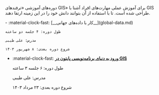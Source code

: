 دوره‌های آموزشی «ترفندهای GIS» برای آموزش عملی مهارت‌های افراد آشنا با GIS طراحی شده است. تا با استفاده از آن بتوانند دانش خود را در این زمینه ارتقا دهند.

<div class="grid cards" markdown>
- :material-clock-fast: [__کار با داده‌های جهانی__](global-data.md)

    طول دوره: ۴ جلسه دو ساعته

    مدرس: علی طیبی
    
    شروع دوره بعدی: ۸ شهریور ۱۴۰۳

- :material-clock-fast: [__ورود به دنیای برنامه‌نویسی پایتون در GIS__](pygis101.md)

    طول دوره: ۶ جلسه ۳ ساعته

    مدرس: علی طیبی
    
    شروع دوره بعدی: ۲۳ مرداد ۱۴۰۳


</div>
